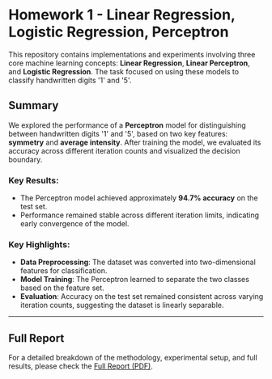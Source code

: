 
# Homework 1 - Linear Regression, Logistic Regression, Perceptron

This repository contains implementations and experiments involving three core machine learning concepts: **Linear Regression**, **Linear Perceptron**, and **Logistic Regression**. The task focused on using these models to classify handwritten digits '1' and '5'.

## Summary

We explored the performance of a **Perceptron** model for distinguishing between handwritten digits '1' and '5', based on two key features: **symmetry** and **average intensity**. After training the model, we evaluated its accuracy across different iteration counts and visualized the decision boundary.

### Key Results:
- The Perceptron model achieved approximately **94.7% accuracy** on the test set.
- Performance remained stable across different iteration limits, indicating early convergence of the model.

### Key Highlights:
- **Data Preprocessing**: The dataset was converted into two-dimensional features for classification.
- **Model Training**: The Perceptron learned to separate the two classes based on the feature set.
- **Evaluation**: Accuracy on the test set remained consistent across varying iteration counts, suggesting the dataset is linearly separable.

---

## Full Report

For a detailed breakdown of the methodology, experimental setup, and full results, please check the [Full Report (PDF)](report/Homework1_Report.pdf).
